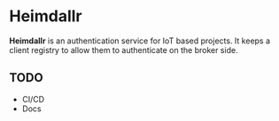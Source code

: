 # Heimdallr

**Heimdallr** is an authentication service for IoT based projects. It keeps a client registry to allow them to authenticate on the broker side.

## TODO

- CI/CD
- Docs
